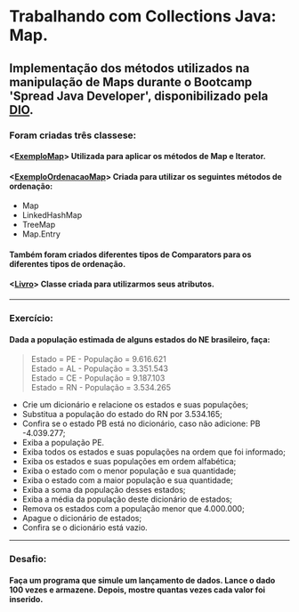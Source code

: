 # Trabalhando com Collections Java: Map.

## Implementação dos métodos utilizados na manipulação de Maps durante o Bootcamp 'Spread Java Developer', disponibilizado pela [DIO](https://www.dio.me/).

### Foram criadas três classese: 

#### <[ExemploMap](https://github.com/Prandera/Collections-Java-Map-Spread-DIO/blob/master/src/one/digitalinnovation/ExemploMap.java)>  Utilizada para aplicar os métodos de Map e Iterator.

#### <[ExemploOrdenacaoMap](https://github.com/Prandera/Collections-Java-Map-Spread-DIO/blob/master/src/one/digitalinnovation/ExemploOrdenacaoMap.java)>  Criada para utilizar os seguintes métodos de ordenação:
- Map
- LinkedHashMap
- TreeMap
- Map.Entry
#### Também foram criados diferentes tipos de Comparators para os diferentes tipos de ordenação.

#### <[Livro](https://github.com/Prandera/Collections-Java-Map-Spread-DIO/blob/master/src/one/digitalinnovation/Livro.java)> Classe criada para utilizarmos seus atributos.
--- 
  
### Exercício:
#### Dada a população estimada de alguns estados do NE brasileiro, faça:

> Estado = PE - População = 9.616.621<br>
> Estado = AL - População = 3.351.543<br>
> Estado = CE - População = 9.187.103<br>
> Estado = RN - População = 3.534.265

- Crie um dicionário e relacione os estados e suas populações;
- Substitua a população do estado do RN por 3.534.165;
- Confira se o estado PB está no dicionário, caso não adicione: PB -4.039.277;
- Exiba a população PE.
- Exiba todos os estados e suas populações na ordem que foi informado;
- Exiba os estados e suas populações em ordem alfabética;
- Exiba o estado com o menor população e sua quantidade;
- Exiba o estado com a maior população e sua quantidade;
- Exiba a soma da população desses estados;
- Exiba a média da população deste dicionário de estados;
- Remova os estados com a população menor que 4.000.000;
- Apague o dicionário de estados;
- Confira se o dicionário está vazio.

---

### Desafio:
#### Faça um programa que simule um lançamento de dados. Lance o dado 100 vezes e armazene. Depois, mostre quantas vezes cada valor foi inserido.
